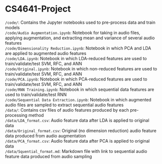 # CS4641-Project

`/code/`: Contains the Jupyter notebooks used to pre-process data and train models  
`/code/Audio Augmentation.ipynb`: Notebook for taking in audio files, applying augmentation, and extracting mean and variance of several audio features  
`/code/Dimensionality Reduction.ipynb`: Notebook in which PCA and LDA are applied to augmented audio features  
`/code/LDA.ipynb`: Notebook in which LDA-reduced features are used to train/validate/test SVM, RFC, and ANN  
`/code/Original.ipynb`: Notebook in which non-reduced features are used to train/validate/test SVM, RFC, and ANN  
`/code/PCA.ipynb`: Notebook in which PCA-reduced features are used to train/validate/test SVM, RFC, and ANN  
`/code/RNN Training.ipynb`: Notebook in which sequential data features are used to train/validate/test RNN  
`/code/Sequential Data Extraction.ipynb`: Notebook in which augmented audio files are sampled to extract sequential audio features  
`/data/`: Contains csv files of audio features produced by each pre-processing method  
`/data/LDA_format.csv`: Audio feature data after LDA is applied to original data  
`/data/Original_format.csv`: Original (no dimension reduction) audio feature data produced from audio augmentation  
`/data/PCA_format.csv`: Audio feature data after PCA is applied to original data  
`/data/Squential_format.md`: Markdown file with link to sequential audio feature data produced from audio sampling  